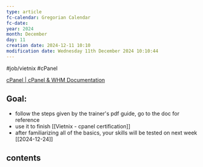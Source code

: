 ```yaml
---
type: article
fc-calendar: Gregorian Calendar
fc-date: 
year: 2024
month: December
day: 11
creation date: 2024-12-11 10:10
modification date: Wednesday 11th December 2024 10:10:44
---
```



#job/vietnix #cPanel 

[cPanel | cPanel & WHM Documentation](https://docs.cpanel.net/cpanel/)

## Goal: 

- follow the steps given by the trainer's pdf guide, go to the doc for reference 
- use it to finish [[Vietnix - cpanel certification]]
- after familiarizing all of the basics, your skills will be tested on next week [[2024-12-24]]

## contents 

